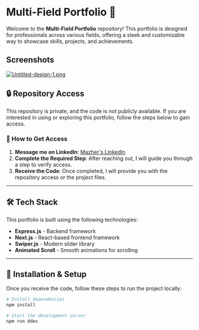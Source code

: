 # Multi-Field Portfolio 🚀

Welcome to the **Multi-Field Portfolio** repository! This portfolio is designed for professionals across various fields, offering a sleek and customizable way to showcase skills, projects, and achievements. 

## Screenshots

[![Untitled-design-1.png](https://i.postimg.cc/3xt2Hhbm/Untitled-design-1.png)](https://postimg.cc/75T5gF4Z)

## 🔒 Repository Access  
This repository is private, and the code is not publicly available. If you are interested in using or exploring this portfolio, follow the steps below to gain access.  

### 📩 How to Get Access  
1. **Message me on LinkedIn**: [Mazher's LinkedIn](https://www.linkedin.com/in/mazher-io/)  
2. **Complete the Required Step**: After reaching out, I will guide you through a step to verify access.  
3. **Receive the Code**: Once completed, I will provide you with the repository access or the project files.  

---

## 🛠 Tech Stack  
This portfolio is built using the following technologies:  
- **Express.js** - Backend framework  
- **Next.js** - React-based frontend framework  
- **Swiper.js** - Modern slider library  
- **Animated Scroll** - Smooth animations for scrolling  

---

## 🚀 Installation & Setup  
Once you receive the code, follow these steps to run the project locally:  

```bash
# Install dependencies
npm install

# Start the development server
npm run ddev
